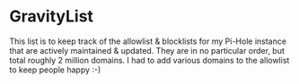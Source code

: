# GravityList
This list is to keep track of the allowlist & blocklists for my Pi-Hole instance that are actively maintained & updated. They are in no particular order, but total roughly 2 million domains. I had to add various domains to the allowlist to keep people happy :-)
